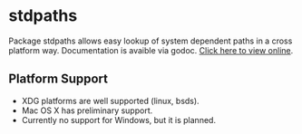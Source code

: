 stdpaths
========

Package stdpaths allows easy lookup of system dependent paths in a cross
platform way. Documentation is avaible via godoc. [Click here to view
online](http://godoc.org/github.com/rkoesters/stdpaths).

Platform Support
----------------

* XDG platforms are well supported (linux, bsds).
* Mac OS X has preliminary support.
* Currently no support for Windows, but it is planned.
